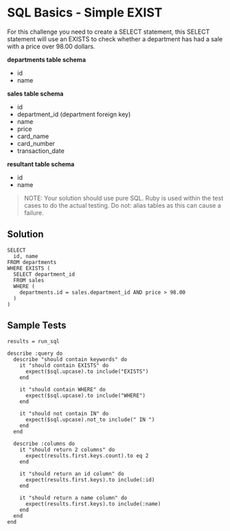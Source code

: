 # SQL Basics - Simple EXIST

For this challenge you need to create a SELECT statement, this SELECT statement will use an EXISTS to check whether a department has had a sale with a price over 98.00 dollars.

**departments table schema**
* id
* name

**sales table schema**
* id
* department_id (department foreign key)
* name
* price
* card_name
* card_number
* transaction_date

**resultant table schema**
* id
* name

> NOTE: Your solution should use pure SQL. Ruby is used within the test cases to do the actual testing. Do not: alias tables as this can cause a failure.

## Solution
```
SELECT 
  id, name
FROM departments
WHERE EXISTS (
  SELECT department_id
  FROM sales
  WHERE (
    departments.id = sales.department_id AND price > 98.00
  )
)
```

## Sample Tests
```
results = run_sql

describe :query do
  describe "should contain keywords" do    
    it "should contain EXISTS" do
      expect($sql.upcase).to include("EXISTS")
    end
    
    it "should contain WHERE" do
      expect($sql.upcase).to include("WHERE")
    end
        
    it "should not contain IN" do
      expect($sql.upcase).not_to include(" IN ")
    end
  end

  describe :columns do
    it "should return 2 columns" do
      expect(results.first.keys.count).to eq 2
    end
    
    it "should return an id column" do
      expect(results.first.keys).to include(:id)
    end
    
    it "should return a name column" do
      expect(results.first.keys).to include(:name)
    end
  end
end
```
